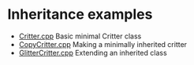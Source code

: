 <!DOCTYPE HTML>
<html lang = "en">
<head>
  <title>Inheritance examples</title>
  <meta charset = "UTF-8" />
</head>

<body>
  <h1>Inheritance examples</h1>

  <ul>
    <li><a href="Critter.cpp">Critter.cpp</a>
        Basic minimal Critter class</li>
    <li><a href="CopyCritter.cpp">CopyCritter.cpp</a>
        Making a minimally inherited critter</li>
    <li><a href="GlitterCritter.cpp">GlitterCritter.cpp</a>
        Extending an inherited class</li>
<!--
    <li><a href="templateDemo.cpp">templateDemo.cpp</a>
        Using a template for flexibility</li>
    <li><a href="vecDemo.cpp">vecDemo.cpp</a>
        Creating a vector class from a template</li>
    <li><a href="mapDemo.cpp">mapDemo.cpp</a>
        Using a map template</li>
-->
  </ul>


</body>
</html>
